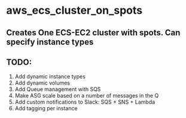 # aws_ecs_cluster_on_spots

## Creates One ECS-EC2 cluster with spots. Can specify instance types

## TODO:
1. Add dynamic instance types
2. Add dynamic volumes
3. Add Queue management with SQS
4. Make ASG scale based on a number of messages in the Q
5. Add custom notifications to Slack: SQS + SNS + Lambda
6. Add tagging per instance
